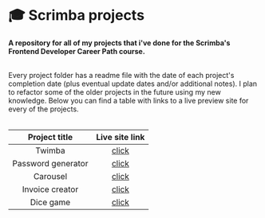 # 🎓 Scrimba projects
**A repository for all of my projects that i've done for the Scrimba's Frontend Developer Career Path course.**<br><br>

Every project folder has a readme file with the date of each project's completion date (plus eventual update dates and/or additional notes). I plan to refactor some of the older projects in the future using my new knowledge. Below you can find a table with links to a live preview site for every of the projects.<br><br>

|  **Project title** |                               **Live site link**                              |
|:------------------:|:-----------------------------------------------------------------------------:|
|       Twimba       |       [click](https://fancybaguette.github.io/scrimba-projects/twimba/)       |
| Password generator | [click](https://fancybaguette.github.io/scrimba-projects/password-generator/) |
|      Carousel      |      [click](https://fancybaguette.github.io/scrimba-projects/carousel/)      |
|   Invoice creator  |   [click](https://fancybaguette.github.io/scrimba-projects/invoice-creator/)  |
|      Dice game     |      [click](https://fancybaguette.github.io/scrimba-projects/dice-game/)     |
